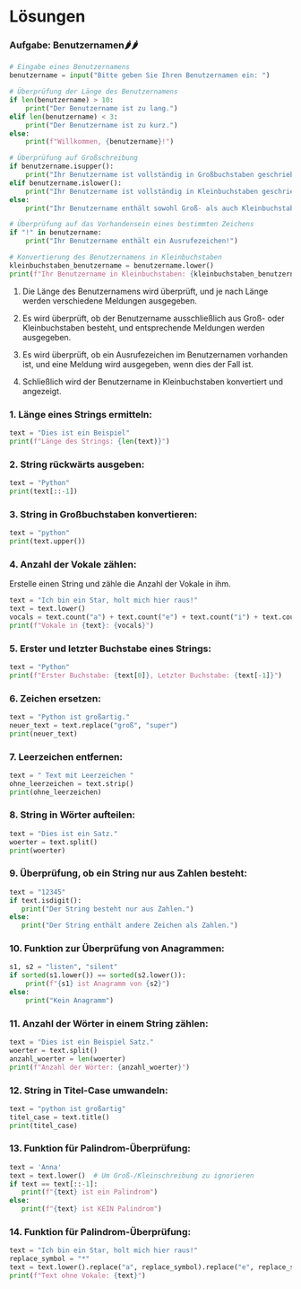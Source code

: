 # Lösungen

### Aufgabe: Benutzernamen🌶🌶

```python
# Eingabe eines Benutzernamens
benutzername = input("Bitte geben Sie Ihren Benutzernamen ein: ")

# Überprüfung der Länge des Benutzernamens
if len(benutzername) > 10:
    print("Der Benutzername ist zu lang.")
elif len(benutzername) < 3:
    print("Der Benutzername ist zu kurz.")
else:
    print(f"Willkommen, {benutzername}!")

# Überprüfung auf Großschreibung
if benutzername.isupper():
    print("Ihr Benutzername ist vollständig in Großbuchstaben geschrieben.")
elif benutzername.islower():
    print("Ihr Benutzername ist vollständig in Kleinbuchstaben geschrieben.")
else:
    print("Ihr Benutzername enthält sowohl Groß- als auch Kleinbuchstaben.")

# Überprüfung auf das Vorhandensein eines bestimmten Zeichens
if "!" in benutzername:
    print("Ihr Benutzername enthält ein Ausrufezeichen!")

# Konvertierung des Benutzernamens in Kleinbuchstaben
kleinbuchstaben_benutzername = benutzername.lower()
print(f"Ihr Benutzername in Kleinbuchstaben: {kleinbuchstaben_benutzername}")
```

1. Die Länge des Benutzernamens wird überprüft, und je nach Länge werden verschiedene Meldungen ausgegeben.

2. Es wird überprüft, ob der Benutzername ausschließlich aus Groß- oder Kleinbuchstaben besteht, und entsprechende
   Meldungen werden ausgegeben.

3. Es wird überprüft, ob ein Ausrufezeichen im Benutzernamen vorhanden ist, und eine Meldung wird ausgegeben, wenn dies
   der Fall ist.

4. Schließlich wird der Benutzername in Kleinbuchstaben konvertiert und angezeigt.


### 1. Länge eines Strings ermitteln:

```python
text = "Dies ist ein Beispiel"
print(f"Länge des Strings: {len(text)}")
```

### 2. String rückwärts ausgeben:

```python
text = "Python"
print(text[::-1])
```

### 3. String in Großbuchstaben konvertieren:

```python
text = "python"
print(text.upper())
```

### 4. Anzahl der Vokale zählen: 
Erstelle einen String und zähle die Anzahl der Vokale in ihm.

```python
text = "Ich bin ein Star, holt mich hier raus!"
text = text.lower()
vocals = text.count("a") + text.count("e") + text.count("i") + text.count("o") + text.count("u")
print(f"Vokale in {text}: {vocals}")
```

### 5. Erster und letzter Buchstabe eines Strings:

```python
text = "Python"
print(f"Erster Buchstabe: {text[0]}, Letzter Buchstabe: {text[-1]}")
```

### 6. Zeichen ersetzen:

```python
text = "Python ist großartig."
neuer_text = text.replace("groß", "super")
print(neuer_text)
```

### 7. Leerzeichen entfernen:

```python
text = " Text mit Leerzeichen "
ohne_leerzeichen = text.strip()
print(ohne_leerzeichen)
```

### 8. String in Wörter aufteilen:

```python
text = "Dies ist ein Satz."
woerter = text.split()
print(woerter)
```

### 9. Überprüfung, ob ein String nur aus Zahlen besteht:

```python
text = "12345"
if text.isdigit():
   print("Der String besteht nur aus Zahlen.")
else:
   print("Der String enthält andere Zeichen als Zahlen.")
```

### 10. Funktion zur Überprüfung von Anagrammen:

```python
s1, s2 = "listen", "silent" 
if sorted(s1.lower()) == sorted(s2.lower()):
    print(f"{s1} ist Anagramm von {s2}")
else:
    print("Kein Anagramm")
```

### 11. Anzahl der Wörter in einem String zählen:
```python
text = "Dies ist ein Beispiel Satz."
woerter = text.split()
anzahl_woerter = len(woerter)
print(f"Anzahl der Wörter: {anzahl_woerter}")
```

### 12. String in Titel-Case umwandeln:

```python
text = "python ist großartig"
titel_case = text.title()
print(titel_case)
```

### 13. Funktion für Palindrom-Überprüfung:

```python
text = 'Anna'
text = text.lower()  # Um Groß-/Kleinschreibung zu ignorieren
if text == text[::-1]:
   print(f"{text} ist ein Palindrom")
else:
   print(f"{text} ist KEIN Palindrom")
```

### 14. Funktion für Palindrom-Überprüfung:

```python
text = "Ich bin ein Star, holt mich hier raus!"
replace_symbol = "*"
text = text.lower().replace("a", replace_symbol).replace("e", replace_symbol).replace("i", replace_symbol).replace("o", replace_symbol).replace("u", replace_symbol)
print(f"Text ohne Vokale: {text}")
```